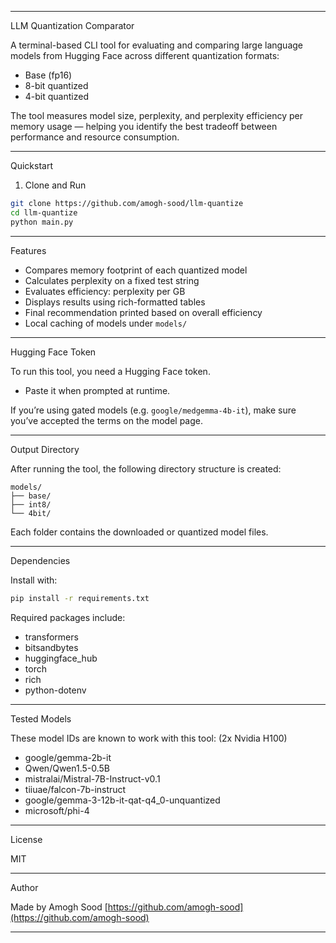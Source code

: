 

---

LLM Quantization Comparator

A terminal-based CLI tool for evaluating and comparing large language models from Hugging Face across different quantization formats:

* Base (fp16)
* 8-bit quantized
* 4-bit quantized

The tool measures model size, perplexity, and perplexity efficiency per memory usage — helping you identify the best tradeoff between performance and resource consumption.

---

Quickstart


1. Clone and Run

```bash
git clone https://github.com/amogh-sood/llm-quantize
cd llm-quantize
python main.py
```

---

Features

* Compares memory footprint of each quantized model
* Calculates perplexity on a fixed test string
* Evaluates efficiency: perplexity per GB
* Displays results using rich-formatted tables
* Final recommendation printed based on overall efficiency
* Local caching of models under `models/`

---

Hugging Face Token

To run this tool, you need a Hugging Face token.

* Paste it when prompted at runtime.

If you’re using gated models (e.g. `google/medgemma-4b-it`), make sure you’ve accepted the terms on the model page.

---

Output Directory

After running the tool, the following directory structure is created:

```
models/
├── base/
├── int8/
└── 4bit/
```

Each folder contains the downloaded or quantized model files.

---

Dependencies

Install with:

```bash
pip install -r requirements.txt
```

Required packages include:

* transformers
* bitsandbytes
* huggingface\_hub
* torch
* rich
* python-dotenv

---

Tested Models

These model IDs are known to work with this tool:
(2x Nvidia H100)

* google/gemma-2b-it
* Qwen/Qwen1.5-0.5B
* mistralai/Mistral-7B-Instruct-v0.1
* tiiuae/falcon-7b-instruct
* google/gemma-3-12b-it-qat-q4_0-unquantized
* microsoft/phi-4 

---

License

MIT

---

Author

Made by Amogh Sood
[https://github.com/amogh-sood](https://github.com/amogh-sood)

---

